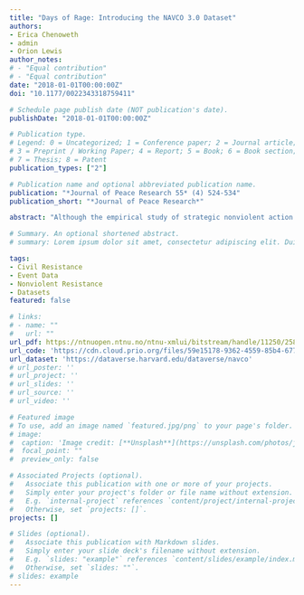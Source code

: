 ```yaml
---
title: "Days of Rage: Introducing the NAVCO 3.0 Dataset"
authors:
- Erica Chenoweth
- admin
- Orion Lewis
author_notes:
# - "Equal contribution"
# - "Equal contribution"
date: "2018-01-01T00:00:00Z"
doi: "10.1177/0022343318759411"

# Schedule page publish date (NOT publication's date).
publishDate: "2018-01-01T00:00:00Z"

# Publication type.
# Legend: 0 = Uncategorized; 1 = Conference paper; 2 = Journal article;
# 3 = Preprint / Working Paper; 4 = Report; 5 = Book; 6 = Book section;
# 7 = Thesis; 8 = Patent
publication_types: ["2"]

# Publication name and optional abbreviated publication name.
publication: "*Journal of Peace Research 55* (4) 524-534"
publication_short: "*Journal of Peace Research*"

abstract: "Although the empirical study of strategic nonviolent action has expanded in recent years, no current dataset provides detailed accounts of the day-to-day methods and tactics used by various nonviolent and violent actors seeking political change. We introduce the Nonviolent and Violent Campaigns and Outcomes (NAVCO) version 3.0 dataset, which assembles over 100,000 hand-coded observations of nonviolent and violent methods in 21 countries around the world between 1991 and 2012. Researchers can use these data and their associated coding framework to (1) replicate or challenge existing findings about nonviolent and violent action; (2) test or uncover novel insights about the dynamics of violent and nonviolent action; and (3) recode existing protest events databases to capture specific variations in risk and disruption across event types. In particular, scholars can use these data to better understand which types of lower-level interactions between dissidents and regimes lead to large-scale mobilization; which sequences of nonviolent methods are most effective; and which types of spatial and participation diffusion yield the highest likelihood of success."

# Summary. An optional shortened abstract.
# summary: Lorem ipsum dolor sit amet, consectetur adipiscing elit. Duis posuere tellus ac convallis placerat. Proin tincidunt magna sed ex sollicitudin condimentum.

tags:
- Civil Resistance
- Event Data
- Nonviolent Resistance
- Datasets
featured: false

# links:
# - name: ""
#   url: ""
url_pdf: https://ntnuopen.ntnu.no/ntnu-xmlui/bitstream/handle/11250/2588760/NAVCO_3_paper.pdf?sequence=1
url_code: 'https://cdn.cloud.prio.org/files/59e15178-9362-4559-85b4-67772b2ba516/Erica%20Chenoweth,%20Jonathan%20Pinckney%20and%20Orion%20Lewis.zip'
url_dataset: 'https://dataverse.harvard.edu/dataverse/navco'
# url_poster: ''
# url_project: ''
# url_slides: ''
# url_source: ''
# url_video: ''

# Featured image
# To use, add an image named `featured.jpg/png` to your page's folder. 
# image:
#  caption: 'Image credit: [**Unsplash**](https://unsplash.com/photos/jdD8gXaTZsc)'
#  focal_point: ""
#  preview_only: false

# Associated Projects (optional).
#   Associate this publication with one or more of your projects.
#   Simply enter your project's folder or file name without extension.
#   E.g. `internal-project` references `content/project/internal-project/index.md`.
#   Otherwise, set `projects: []`.
projects: []

# Slides (optional).
#   Associate this publication with Markdown slides.
#   Simply enter your slide deck's filename without extension.
#   E.g. `slides: "example"` references `content/slides/example/index.md`.
#   Otherwise, set `slides: ""`.
# slides: example
---
```


